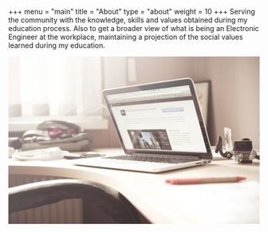 +++
menu = "main"
title = "About"
type = "about"
weight = 10
+++
Serving the community with the knowledge, skills and values obtained during my education process. Also to get a broader view of what is being an Electronic Engineer at the workplace, maintaining a projection of the social values learned during my education.

![about](../images/mac.jpg)
